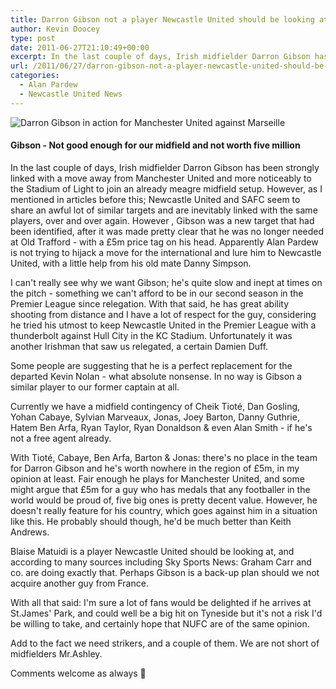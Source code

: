 ```yaml
---
title: Darron Gibson not a player Newcastle United should be looking at this summer
author: Kevin Doocey
type: post
date: 2011-06-27T21:10:49+00:00
excerpt: In the last couple of days, Irish midfielder Darron Gibson has been strongly linked with a move away from Manchester United and more..
url: /2011/06/27/darron-gibson-not-a-player-newcastle-united-should-be-looking-at-this-summer/
categories:
  - Alan Pardew
  - Newcastle United News
---
```


![Darron Gibson in action for Manchester United against Marseille](https://www.tynetime.com/wp-content/uploads/2011/06/Darron-Gibson.jpg "Darron-Gibson")

#### Gibson - Not good enough for our midfield and not worth five million

In the last couple of days, Irish midfielder Darron Gibson has been strongly linked with a move away from Manchester United and more noticeably to the Stadium of Light to join an already meagre midfield setup. However, as I mentioned in articles before this; Newcastle United and SAFC seem to share an awful lot of similar targets and are inevitably linked with the same players, over and over again. However , Gibson was a new target that had been identified, after it was made pretty clear that he was no longer needed at Old Trafford - with a £5m price tag on his head. Apparently Alan Pardew is not trying to hijack a move for the international and lure him to Newcastle United, with a little help from his old mate Danny Simpson.

I can't really see why we want Gibson; he's quite slow and inept at times on the pitch - something we can't afford to be in our second season in the Premier League since relegation. With that said, he has great ability shooting from distance and I have a lot of respect for the guy, considering he tried his utmost to keep Newcastle United in the Premier League with a thunderbolt against Hull City in the KC Stadium. Unfortunately it was another Irishman that saw us relegated, a certain Damien Duff.

Some people are suggesting that he is a perfect replacement for the departed Kevin Nolan - what absolute nonsense. In no way is Gibson a similar player to our former captain at all.

Currently we have a midfield contingency of Cheik Tioté, Dan Gosling, Yohan Cabaye, Sylvian Marveaux, Jonas, Joey Barton, Danny Guthrie, Hatem Ben Arfa, Ryan Taylor, Ryan Donaldson & even Alan Smith - if he's not a free agent already.

With Tioté, Cabaye, Ben Arfa, Barton & Jonas: there's no place in the team for Darron Gibson and he's worth nowhere in the region of £5m, in my opinion at least. Fair enough he plays for Manchester United, and some might argue that £5m for a guy who has medals that any footballer in the world would be proud of, five big ones is pretty decent value. However, he doesn't really feature for his country, which goes against him in a situation like this. He probably should though, he'd be much better than Keith Andrews.

Blaise Matuidi is a player Newcastle United should be looking at, and according to many sources including Sky Sports News: Graham Carr and co. are doing exactly that. Perhaps Gibson is a back-up plan should we not acquire another guy from France.

With all that said: I'm sure a lot of fans would be delighted if he arrives at St.James' Park, and could well be a big hit on Tyneside but it's not a risk I'd be willing to take, and certainly hope that NUFC are of the same opinion.

Add to the fact we need strikers, and a couple of them. We are not short of midfielders Mr.Ashley.

Comments welcome as always 🙂
